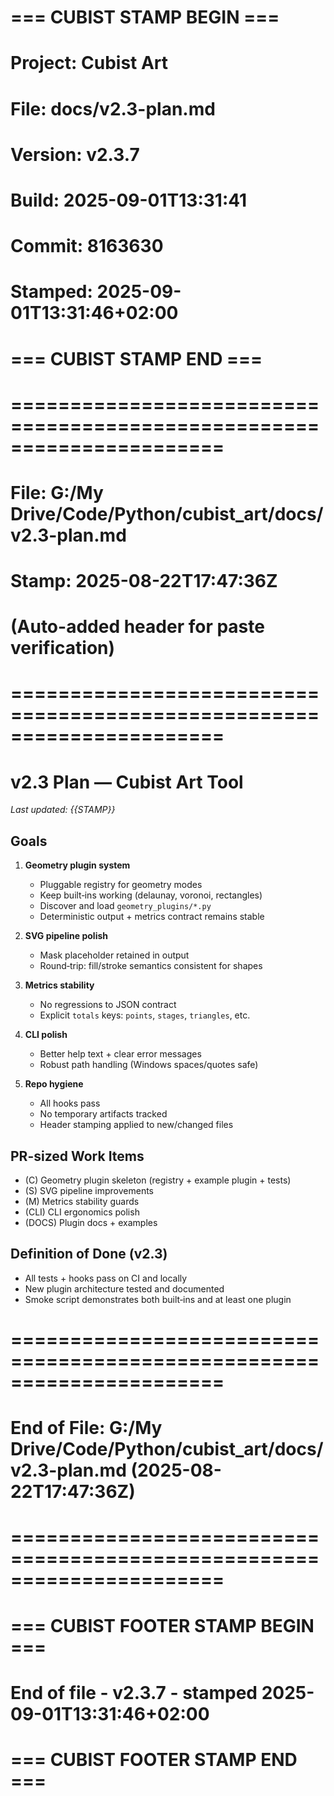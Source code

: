 # === CUBIST STAMP BEGIN ===
# Project: Cubist Art
# File: docs/v2.3-plan.md
# Version: v2.3.7
# Build: 2025-09-01T13:31:41
# Commit: 8163630
# Stamped: 2025-09-01T13:31:46+02:00
# === CUBIST STAMP END ===
# ======================================================================
# File: G:/My Drive/Code/Python/cubist_art/docs/v2.3-plan.md
# Stamp: 2025-08-22T17:47:36Z
# (Auto-added header for paste verification)
# ======================================================================

# v2.3 Plan — Cubist Art Tool
_Last updated: {{STAMP}}_

## Goals
1. **Geometry plugin system**
   - Pluggable registry for geometry modes
   - Keep built‑ins working (delaunay, voronoi, rectangles)
   - Discover and load `geometry_plugins/*.py`
   - Deterministic output + metrics contract remains stable

2. **SVG pipeline polish**
   - Mask placeholder retained in output
   - Round‑trip: fill/stroke semantics consistent for shapes

3. **Metrics stability**
   - No regressions to JSON contract
   - Explicit `totals` keys: `points`, `stages`, `triangles`, etc.

4. **CLI polish**
   - Better help text + clear error messages
   - Robust path handling (Windows spaces/quotes safe)

5. **Repo hygiene**
   - All hooks pass
   - No temporary artifacts tracked
   - Header stamping applied to new/changed files

## PR-sized Work Items
- (C) Geometry plugin skeleton (registry + example plugin + tests)
- (S) SVG pipeline improvements
- (M) Metrics stability guards
- (CLI) CLI ergonomics polish
- (DOCS) Plugin docs + examples

## Definition of Done (v2.3)
- All tests + hooks pass on CI and locally
- New plugin architecture tested and documented
- Smoke script demonstrates both built‑ins and at least one plugin

# ======================================================================
# End of File: G:/My Drive/Code/Python/cubist_art/docs/v2.3-plan.md  (2025-08-22T17:47:36Z)
# ======================================================================



# === CUBIST FOOTER STAMP BEGIN ===
# End of file - v2.3.7 - stamped 2025-09-01T13:31:46+02:00
# === CUBIST FOOTER STAMP END ===
